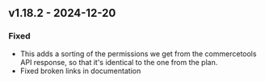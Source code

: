 ## v1.18.2 - 2024-12-20
### Fixed
* This adds a sorting of the permissions we get from the commercetools API response, so that it's identical to the one from the plan.
* Fixed broken links in documentation
